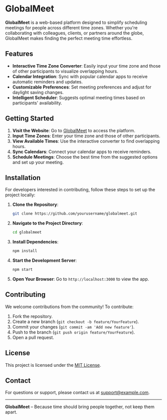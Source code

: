 # GlobalMeet

**GlobalMeet** is a web-based platform designed to simplify scheduling meetings for people across different time zones. Whether you're collaborating with colleagues, clients, or partners around the globe, GlobalMeet makes finding the perfect meeting time effortless.

## Features

- **Interactive Time Zone Converter**: Easily input your time zone and those of other participants to visualize overlapping hours.
- **Calendar Integration**: Sync with popular calendar apps to receive automatic reminders and updates.
- **Customizable Preferences**: Set meeting preferences and adjust for daylight saving changes.
- **Intelligent Scheduler**: Suggests optimal meeting times based on participants' availability.

## Getting Started

1. **Visit the Website**: Go to [GlobalMeet](https://example.com) to access the platform.
2. **Input Time Zones**: Enter your time zone and those of other participants.
3. **View Available Times**: Use the interactive converter to find overlapping hours.
4. **Sync Calendars**: Connect your calendar apps to receive reminders.
5. **Schedule Meetings**: Choose the best time from the suggested options and set up your meeting.

## Installation

For developers interested in contributing, follow these steps to set up the project locally:

1. **Clone the Repository**:
    ```bash
    git clone https://github.com/yourusername/globalmeet.git
    ```

2. **Navigate to the Project Directory**:
    ```bash
    cd globalmeet
    ```

3. **Install Dependencies**:
    ```bash
    npm install
    ```

4. **Start the Development Server**:
    ```bash
    npm start
    ```

5. **Open Your Browser**: Go to `http://localhost:3000` to view the app.

## Contributing

We welcome contributions from the community! To contribute:

1. Fork the repository.
2. Create a new branch (`git checkout -b feature/YourFeature`).
3. Commit your changes (`git commit -am 'Add new feature'`).
4. Push to the branch (`git push origin feature/YourFeature`).
5. Open a pull request.

## License

This project is licensed under the [MIT License](LICENSE).

## Contact

For questions or support, please contact us at [support@example.com](mailto:support@example.com).

---

**GlobalMeet** – Because time should bring people together, not keep them apart.
